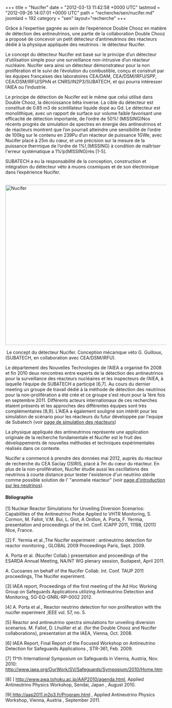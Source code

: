 +++
title = "Nucifer"
date = "2012-03-13 11:42:58 +0000 UTC"
lastmod = "2012-09-26 14:07:01 +0000 UTC"
path = "recherche/sen/nucifer.md"
joomlaid = 192
category = "sen"
layout="recherche"
+++
<p>Grâce à l’expertise gagnée au sein de l’expérience Double Chooz en matière de détection des antineutrinos, une partie de la collaboration Double Chooz a proposé de concevoir un petit détecteur d’antineutrinos des réacteurs dédié à la physique appliquée des neutrinos : le détecteur Nucifer.</p>
<p>Le concept du détecteur Nucifer est basé sur le principe d’un détecteur d’utilisation simple pour une surveillance non-intrusive d’un réacteur nucléaire. Nucifer sera ainsi un détecteur démonstrateur pour la non prolifération et le suivi de l’évolution du combustible, conçu et construit par les équipes françaises des laboratoires CEA/DAM, CEA/DSM/IRFU/SPP, CEA/DSM/IRFU/SPhN et CNRS/IN2P3/SUBATECH, et qui pourra intéresser l’AIEA ou l’industrie.</p>
<p>Le principe de détection de Nucifer est le même que celui utilisé dans Double Chooz, la décroissance bêta inverse. La cible du détecteur est constitué de 0.85 m3 de scintillateur liquide dopé au Gd. Le détecteur est monolithique, avec un rapport de surface sur volume faible favorisant une efficacité de détection importante, de l’ordre de 50%! (MISSING)Nos récents progrès de simulation de spectres en énergie des antineutrinos et de réacteurs montrent que l’on pourrait atteindre une sensibilité de l’ordre de 100kg sur le contenu en 239Pu d’un réacteur de puissance 1GWe, avec Nucifer placé à 25m du cœur, et une précision sur la mesure de la puissance thermique de l’ordre de 1%!,(MISSING) à condition de maîtriser l'erreur systématique a 1%!p(MISSING)rès [1-5].  </p>
<p>SUBATECH a eu la responsabilité de la conception, construction et intégration du détecteur véto à muons cosmiques et de son électronique dans l’expérience Nucifer.</p>
<p> <img alt="Nucifer" src="images/Recherche/Erdre/Nucifer.png" height="501" width="680"/></p>
<p> Le concept du détecteur Nucifer. Conception mécanique véto G. Guilloux, (SUBATECH, en collaboration avec CEA/DSM/IRFU).</p>
<p>Le département des Nouvelles Technologies de l’AIEA a organisé fin 2008 et fin 2010 deux rencontres entre experts de la détection des antineutrinos pour la surveillance des réacteurs nucléaires et les inspecteurs de l’AIEA, à laquelle l’équipe de SUBATECH a participé [6,7]. Au cours du dernier meeting un groupe de travail dédié à la méthode de détection des neutrinos pour la non-prolifération a été crée et ce groupe s'est réuni pour la 1ére fois en septembre 2011. Différents acteurs internationaux de ces recherches étaient présents et les approches des différentes équipes sont très complémentaires [8,9]. L’AIEA a également souligné son intérêt pour les simulation de scénario pour les réacteurs du futur développée par l'equipe de Subatech (voir <a href="recherche/sen/simulation-reacteurs.md">page de simulation des réacteurs</a>)</p>
<p>La physique appliquée des antineutrinos représente une application originale de la recherche fondamentale et Nucifer est le fruit des développements de nouvelles méthodes et techniques expérimentales réalisés dans ce contexte.</p>
<p>Nucifer a commencé à prendre des données mai 2012, auprès du réacteur de recherche du CEA Saclay OSIRIS, placé à 7m du cœur du réacteur. En plus de la non-prolifération, Nucifer étudie aussi les oscillations des neutrinos à courte distance pour tester l'existence d'un neutrino stérile comme possible solution de l' "anomalie réacteur" (voir <a href="recherche/sen/physique-des-neutrinos.md">page d'introduction sur les neutrinos</a>).</p>
<h4>Bbliographie</h4>
<p>[1] Nuclear Reactor Simulations for Unveiling Diversion Scenarios: Capabilities of the Antineutrino Probe Applied to VHTR Monitoring, S. Cormon, M. Fallot, V.M. Bui, L. Giot, A Onillon, A. Porta, F. Yermia, presentation and proceedings of the Int. Conf. ICAPP 2011, 11198, (2011) Nice, France.</p>
<p>[2] F. Yermia et al.,The Nucifer experiment : antineutrino detection for reactor monitoring , GLOBAL 2009 Proceedings Paris, Sept. 2009.</p>
<p>A. Porta et al. (Nucifer Collab.) presentation and proceedings of the ESARDA Annual Meeting, NA/NT WG plenary session, Budapest, April 2011.</p>
<p>A. Cucoanes on behalf of the Nucifer Collab. Int. Conf. TAUP 2011 proceedings, The Nucifer experiment.</p>
<p>[3] IAEA report, Proceedings of the first meeting of the Ad Hoc Working Group on Safeguards Applications utilizing Antineutrino Detection and Monitoring, SG-EQ-GNRL-RP-0002 2012.</p>
<p>[4] A. Porta et al., Reactor neutrino detection for non proliferation with the nucifer experiment ,IEEE vol. 57, no. 5.</p>
<p>[5] Reactor and antineutrino spectra simulations for unveiling diversion scenarios. M. Fallot, D. Lhuillier et al. (for the Double Chooz and Nucifer collaborations), presentation at the IAEA, Vienna, Oct. 2008.</p>
<p>[6] IAEA Report, Final Report of the Focused Workshop on Antineutrino Detection for Safeguards Applications , STR-361, Feb. 2009.</p>
<p>[7] 11^th International Symposium on Safeguards in Vienna, Austria, Nov. 2010: <a href="http://www.iaea.org/OurWork/SV/Safeguards/Symposium/2010/Home.htm">http://www.iaea.org/OurWork/SV/Safeguards/Symposium/2010/Home.htm</a></p>
<p>[8] ] <a href="http://www.awa.tohoku.ac.jp/AAP2010/agenda.html">http://www.awa.tohoku.ac.jp/AAP2010/agenda.html</a>, Applied Antineutrino Physics Workshop, Sendai, Japan , August 2010. </p>
<p>[9]<a href="http://aap2011.in2p3.fr/Program.html"> </a><a href="http://aap2011.in2p3.fr/Program.html">http://aap2011.in2p3.fr/Program.html</a> , Applied Antineutrino Physics Workshop, Vienna, Austria , September 2011.</p>
<p> </p>